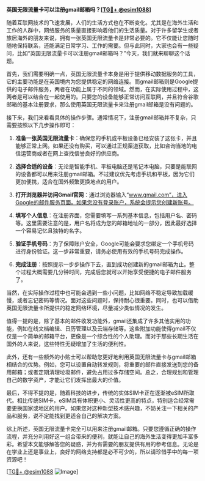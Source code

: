 **英国无限流量卡可以注册gmail邮箱吗？[[TG💪+ @esim1088](https://t.me/s/esim1088)]**

随着互联网技术的飞速发展，人们的生活方式也在不断变化。尤其是在海外生活和工作的人群中，网络服务的质量直接影响着他们的生活质量。对于许多留学生或者旅居海外的朋友来说，拥有一张英国无限流量卡是非常必要的。它不仅能让您随时随地保持联系，还能满足日常学习、工作的需要。但与此同时，大家也会有一些疑问，比如“英国无限流量卡可以注册gmail邮箱吗？”今天，我们就来聊聊这个话题。

首先，我们需要明确一点，英国无限流量卡本身是用于提供移动数据服务的工具，它的主要功能是在英国境内为您提供稳定的网络连接。而gmail邮箱则是Google提供的电子邮件服务，两者在功能上属于不同的领域。然而，在实际使用过程中，这两者是可以结合在一起使用的。只要您的设备能够正常访问互联网，并且符合谷歌邮箱的基本注册要求，那么使用英国无限流量卡来注册gmail邮箱是没有问题的。

接下来，我们来看看具体的操作步骤。通常情况下，注册gmail邮箱并不复杂，只需要按照以下几步操作即可：

1. **准备一张英国无限流量卡**：确保您的手机或平板设备已经安装了这张卡，并且能够正常上网。如果还没有购买，可以通过正规渠道获取，比如咨询当地的电信运营商或者在网上查找信誉良好的供应商。
   
2. **选择合适的设备**：无论是智能手机、平板电脑还是笔记本电脑，只要是能联网的设备都可以用来注册gmail邮箱。不过建议优先考虑手机和平板，因为它们更加便携，适合在国外频繁更换地点的用户。

3. **打开浏览器并访问Gmail官网**：通过浏览器输入“www.gmail.com”，进入Google的邮件服务页面。如果您没有登录账户，系统会提示您创建新账号。

4. **填写个人信息**：在注册界面，您需要填写一系列基本信息，包括用户名、密码等。这里需要注意的是，用户名将成为您的邮箱地址的一部分，因此最好选择一个容易记忆且独特的名字。

5. **验证手机号码**：为了保障账户安全，Google可能会要求您绑定一个手机号码进行身份验证。这一步非常重要，请务必使用有效的手机号码完成操作。

6. **完成注册**：按照提示一步步操作下去，直到成功创建新的gmail邮箱为止。整个过程大概需要几分钟时间，完成后您就可以开始享受便捷的电子邮件服务了。

当然，在实际操作过程中也可能会遇到一些小问题，比如网络不稳定导致加载缓慢，或者忘记密码等情况。面对这些问题时，保持耐心很重要。同时，也可以借助英国无限流量卡所提供的稳定网络环境，尽量减少类似情况的发生。

值得一提的是，除了基本的邮件收发功能外，gmail还集成了许多其他实用的功能，例如在线文档编辑、日历管理以及云端存储等。这些附加功能使得gmail不仅仅是一个简单的邮箱平台，更像是一个综合性的个人助理。而对于那些长期生活在国外的人来说，这些特性无疑增加了生活的便利性。

此外，还有一些额外的小贴士可以帮助您更好地利用英国无限流量卡与gmail邮箱相结合的优势。例如，您可以设置自动转发规则，将重要的邮件直接发送到您的备用邮箱；或者定期清理垃圾邮件，避免占用过多存储空间。总之，合理规划和管理自己的数字资产，才能让它们发挥出最大的价值。

最后，不得不提的是，随着科技的进步，传统的实体SIM卡正在逐渐被eSIM所取代。相比传统SIM卡，eSIM具有体积更小、灵活性更高的特点，特别适合经常需要更换国家或地区的用户。如果您对这种新型技术感兴趣，不妨关注一下相关的产品和服务，说不定能找到更适合自己的解决方案。

综上所述，英国无限流量卡完全可以用来注册gmail邮箱。只要您遵循正确的操作流程，并充分利用好这一组合带来的便利，就能让自己的海外生活变得更加丰富多彩。希望本文能够解答您的疑惑，并为有需要的朋友提供有用的参考信息。无论是在学业上还是事业上，良好的网络支持都是必不可少的，所以请珍惜手中的每一项资源吧！

[[TG💪+ @esim1088](https://t.me/s/esim1088) ![Image](https://i.postimg.cc/4NQfJmqS/Snipaste-2025-05-13-00-14-12.png)]